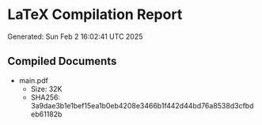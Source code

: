 # LaTeX Compilation Report
Generated: Sun Feb  2 16:02:41 UTC 2025
## Compiled Documents
- main.pdf
  - Size: 32K
  - SHA256: 3a9dae3b1e1bef15ea1b0eb4208e3466b1f442d44bd76a8538d3cfbdeb61182b
